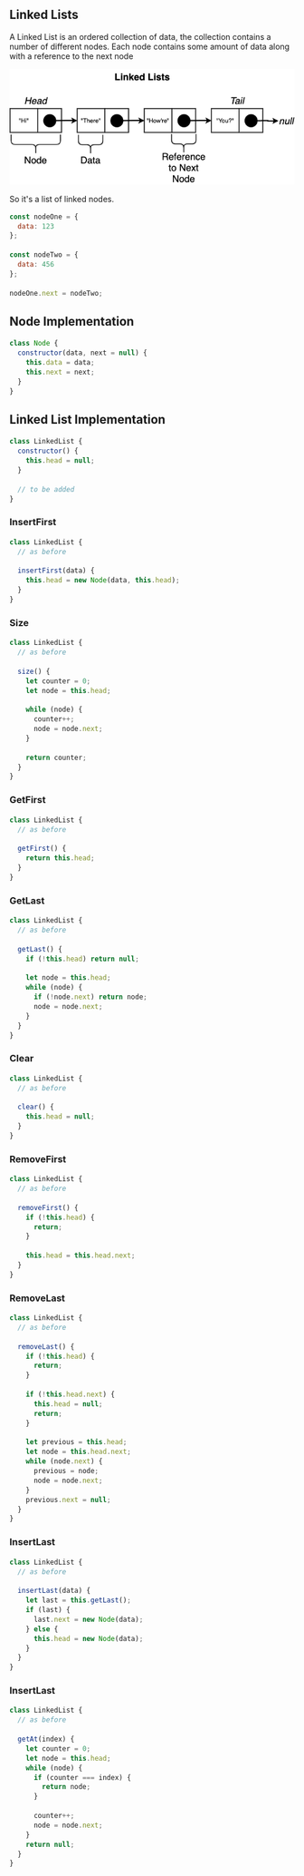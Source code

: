 ## Linked Lists

A Linked List is an ordered collection of data, the collection contains a number of different nodes. Each node contains some amount of data along with a reference to the next node

<img src="./linkedlist.png" alt="linked list" />

So it's a list of linked nodes.

```js
const nodeOne = {
  data: 123
};

const nodeTwo = {
  data: 456
};

nodeOne.next = nodeTwo;
```

## Node Implementation

```js
class Node {
  constructor(data, next = null) {
    this.data = data;
    this.next = next;
  }
}
```

## Linked List Implementation

```js
class LinkedList {
  constructor() {
    this.head = null;
  }

  // to be added
}
```

### InsertFirst

```js
class LinkedList {
  // as before

  insertFirst(data) {
    this.head = new Node(data, this.head);
  }
}
```

### Size

```js
class LinkedList {
  // as before

  size() {
    let counter = 0;
    let node = this.head;

    while (node) {
      counter++;
      node = node.next;
    }

    return counter;
  }
}
```

### GetFirst

```js
class LinkedList {
  // as before

  getFirst() {
    return this.head;
  }
}
```

### GetLast

```js
class LinkedList {
  // as before

  getLast() {
    if (!this.head) return null;

    let node = this.head;
    while (node) {
      if (!node.next) return node;
      node = node.next;
    }
  }
}
```

### Clear

```js
class LinkedList {
  // as before

  clear() {
    this.head = null;
  }
}
```

### RemoveFirst

```js
class LinkedList {
  // as before

  removeFirst() {
    if (!this.head) {
      return;
    }

    this.head = this.head.next;
  }
}
```

### RemoveLast

```js
class LinkedList {
  // as before

  removeLast() {
    if (!this.head) {
      return;
    }

    if (!this.head.next) {
      this.head = null;
      return;
    }

    let previous = this.head;
    let node = this.head.next;
    while (node.next) {
      previous = node;
      node = node.next;
    }
    previous.next = null;
  }
}
```

### InsertLast

```js
class LinkedList {
  // as before

  insertLast(data) {
    let last = this.getLast();
    if (last) {
      last.next = new Node(data);
    } else {
      this.head = new Node(data);
    }
  }
}
```

### InsertLast

```js
class LinkedList {
  // as before

  getAt(index) {
    let counter = 0;
    let node = this.head;
    while (node) {
      if (counter === index) {
        return node;
      }

      counter++;
      node = node.next;
    }
    return null;
  }
}
```
